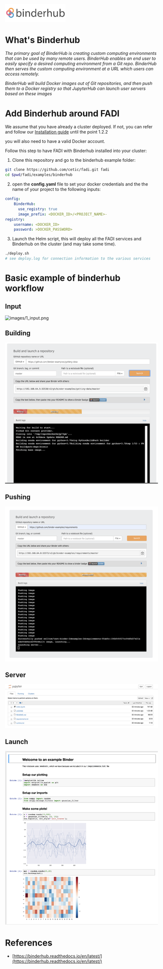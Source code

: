 <a href="https://binderhub.readthedocs.io/en/latest/" alt="BinderHub"><img src="images/binderhub.png" width="200px"/></a>
# What's Binderhub

*The primary goal of BinderHub is creating custom computing environments that can be used by many remote users. BinderHub enables an end user to easily specify a desired computing environment from a Git repo. BinderHub then serves the custom computing environment at a URL which users can access remotely.*

*BinderHub will build Docker images out of Git repositories, and then push them to a Docker registry so that JupyterHub can launch user servers based on these images*

# Add Binderhub around FADI

We assume that you have already a cluster deployed. If not, you can refer and follow our [Installation guide]() until the point 1.2.2

you will also need to have a valid Docker account.


Follow this step to have FADI with Binderhub installed into your cluster:
1. Clone this repository and go to the binderhub example folder:
```bash
git clone https://github.com/cetic/fadi.git fadi
cd $pwd/fadi/examples/binderhub
```

2. open the **config.yaml** file to set your docker credentials and the the name of your project to the following inputs:
```yaml
config:
    BinderHub:
      use_registry: true
      image_prefix: <DOCKER_ID>/<PROJECT_NAME>-
registry:
    username: <DOCKER_ID>
    password: >DOCKER_PASSWORD>
```

3. Launch the Helm script, this will deploy all the FADI services and Binderhub on the cluster (and may take some time).
```bash
./deploy.sh
# see deploy.log for connection information to the various services
```

# Basic example of binderhub workflow

## Input
![images/1_input.png](images/1_input.png)
## Building
![images/2_building.png](images/2_building.png)
## Pushing
![images/3_pushing.png](images/3_pushing.png)
## Server
![images/4_jupyter.png](images/4_jupyter.png)
## Launch
![images/5_notebook.png](images/5_notebook.png)
# References
 - [https://binderhub.readthedocs.io/en/latest/](https://binderhub.readthedocs.io/en/latest/)
